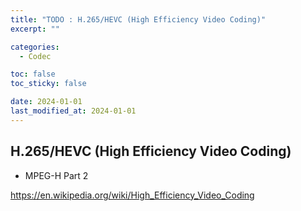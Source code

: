 ```yaml
---
title: "TODO : H.265/HEVC (High Efficiency Video Coding)"
excerpt: ""

categories:
  - Codec

toc: false
toc_sticky: false

date: 2024-01-01
last_modified_at: 2024-01-01
---
```


## H.265/HEVC (High Efficiency Video Coding)
- MPEG-H Part 2

https://en.wikipedia.org/wiki/High_Efficiency_Video_Coding